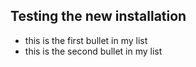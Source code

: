 ## Testing the new installation
* this is the first bullet in my list
* this is the second bullet in my list